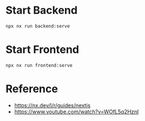 
# Start Backend

```
npx nx run backend:serve
```

# Start Frontend

```
npx nx run frontend:serve
```

# Reference

* https://nx.dev/l/r/guides/nextjs
* https://www.youtube.com/watch?v=WOfL5q2HznI
